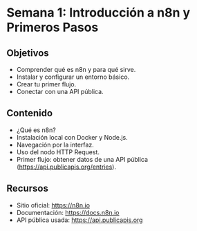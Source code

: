 # Semana 1: Introducción a n8n y Primeros Pasos

## Objetivos

- Comprender qué es n8n y para qué sirve.
- Instalar y configurar un entorno básico.
- Crear tu primer flujo.
- Conectar con una API pública.

## Contenido

- ¿Qué es n8n?
- Instalación local con Docker y Node.js.
- Navegación por la interfaz.
- Uso del nodo HTTP Request.
- Primer flujo: obtener datos de una API pública (https://api.publicapis.org/entries).

## Recursos

- Sitio oficial: https://n8n.io  
- Documentación: https://docs.n8n.io  
- API pública usada: https://api.publicapis.org
